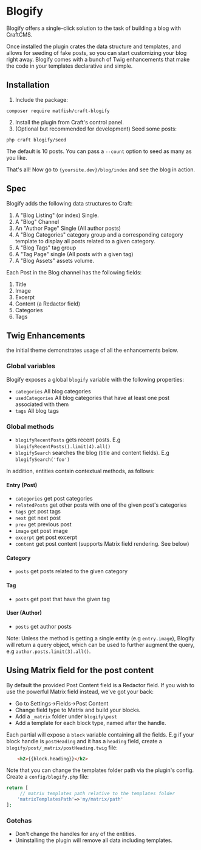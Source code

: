 # Blogify

Blogify offers a single-click solution to the task of building a blog with CraftCMS.

Once installed the plugin crates the data structure and templates, and allows for seeding of fake posts, so you can start customizing your blog right away. Blogify comes with a bunch of Twig enhancements that make the code in your templates declarative and simple.

## Installation

1. Include the package:
```
composer require matfish/craft-blogify
```
2. Install the plugin from Craft's control panel.
3. (Optional but recommended for development) Seed some posts:
```
php craft blogify/seed
```
The default is 10 posts. You can pass a `--count` option to seed as many as you like.

That's all! Now go to `{yoursite.dev}/blog/index` and see the blog in action.

## Spec

Blogify adds the following data structures to Craft:
1. A "Blog Listing" (or index) Single.
2. A "Blog" Channel
3. An "Author Page" Single (All author posts)
4. A "Blog Categories" category group and a corresponding category template to display all posts related to a given category.
5. A "Blog Tags" tag group
6. A "Tag Page" single (All posts with a given tag)
7. A "Blog Assets" assets volume.

Each Post in the Blog channel has the following fields:
1. Title
2. Image
3. Excerpt
4. Content (a Redactor field)
5. Categories 
6. Tags

## Twig Enhancements

the initial theme demonstrates usage of all the enhancements below.

### Global variables
Blogify exposes a global `blogify` variable with the following properties:
* `categories` All blog categories
* `usedCategories` All blog categories that have at least one post associated with them
* `tags` All blog tags

### Global methods

* `blogifyRecentPosts` gets recent posts. E.g `blogifyRecentPosts().limit(4).all()`
* `blogifySearch` searches the blog (title and content fields). E.g `blogifySearch('foo')`

In addition, entities contain contextual methods, as follows:

#### Entry (Post)

* `categories` get post categories
* `relatedPosts` get other posts with one of the given post's categories
* `tags` get post tags
* `next` get next post
* `prev` get previous post
* `image` get post image
* `excerpt` get post excerpt
* `content` get post content (supports Matrix field rendering. See below)

#### Category

* `posts` get posts related to the given category

#### Tag

* `posts` get post that have the given tag

#### User (Author)

* `posts` get author posts 

Note: Unless the method is getting a single entity (e.g `entry.image`), Blogify will return a query object, which can be used to further augment the query, e.g `author.posts.limit(3).all()`.

## Using Matrix field for the post content 

By default the provided Post Content field is a Redactor field.
If you wish to use the powerful Matrix field instead, we've got your back:
* Go to Settings->Fields->Post Content
* Change field type to Matrix and build your blocks.
* Add a `_matrix` folder under `blogify\post`
* Add a template for each block type, named after the handle. 

Each partial will expose a `block` variable containing all the fields.
E.g if your block handle is `postHeading` and it has a `heading` field,
create a `blogify/post/_matrix/postHeading.twig` file:

```html
    <h2>{{block.heading}}</h2>  
```

Note that you can change the templates folder path via the plugin's config.
Create a `config/blogify.php` file:

```php
return [
     // matrix templates path relative to the templates folder
    'matrixTemplatesPath'=>'my/matrix/path'
];
```


### Gotchas
* Don't change the handles for any of the entities.
* Uninstalling the plugin will remove all data including templates.

